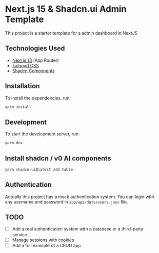 

# Next.js 15 & Shadcn.ui Admin Template

This project is a starter template for a admin dashboard in NextJS

## Technologies Used

- [Next.js 13](https://nextjs.org/) (App Router)
- [Tailwind CSS](https://tailwindcss.com/)
- [Shadcn Components](https://ui.shadcn.com/)

## Installation

To install the dependencies, run:

```bash
yarn install
```

## Development

To start the development server, run:

```bash
yarn dev
```

## Install shadcn / v0 AI components

```bash
yarn shadcn-ui@latest add table
```

## Authentication

Actually this project has a mock authentication system. You can login with any username and password in `app/api/data/users.json` file.

## TODO
- [ ] Add a real authentication system with a database or a third-party service
- [ ] Manage sessions with cookies
- [ ] Add a full example of a CRUD app